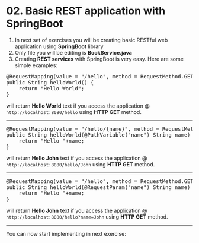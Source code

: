 # 02. Basic REST application with SpringBoot
1. In next set of exercises you will be creating basic RESTful web application using **SpringBoot** library
2. Only file you will be editing is **BookService.java**
3. Creating **REST services** with SpringBoot is very easy. Here are some simple examples:
<pre>
@RequestMapping(value = "/hello", method = RequestMethod.GET)
public String helloWorld() {
    return "Hello World";
}
</pre>
will return **Hello World** text if you access the application @ `http://localhost:8080/hello` using **HTTP GET** method.
___
<pre>
@RequestMapping(value = "/hello/{name}", method = RequestMethod.GET)
public String helloWorld(@PathVariable("name") String name) {
    return "Hello "+name;
}
</pre>
will return **Hello John** text if you access the application @ `http://localhost:8080/hello/John` using **HTTP GET** method.
___

<pre>
@RequestMapping(value = "/hello", method = RequestMethod.GET)
public String helloWorld(@RequestParam("name") String name) {
    return "Hello "+name;
}
</pre>
will return **Hello John** text if you access the application @ `http://localhost:8080/hello?name=John` using **HTTP GET** method.
___

You can now start implementing in next exercise: 

